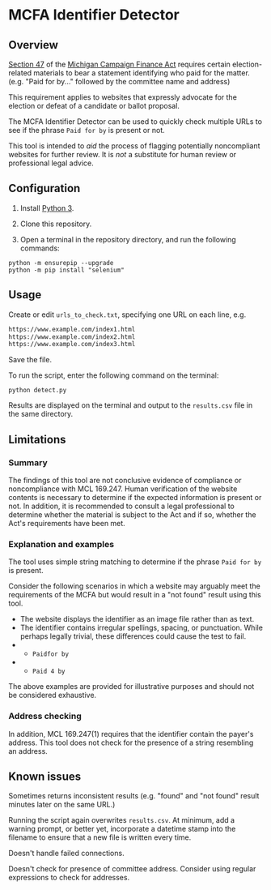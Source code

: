 # MCFA Identifier Detector

## Overview

[Section 47](http://legislature.mi.gov/doc.aspx?mcl-169-247) of the [Michigan Campaign Finance Act](http://legislature.mi.gov/doc.aspx?mcl-Act-388-of-1976) requires certain election-related materials to bear a statement identifying who paid for the matter. (e.g. "Paid for by..." followed by the committee name and address)

This requirement applies to websites that expressly advocate for the election or defeat of a candidate or ballot proposal. 

The MCFA Identifier Detector can be used to quickly check multiple URLs to see if the phrase `Paid for by` is present or not. 

This tool is intended to *aid* the process of flagging potentially noncompliant websites for further review. It is *not* a substitute for human review or professional legal advice. 

## Configuration

1. Install [Python 3](https://www.python.org/downloads/). 

2. Clone this repository. 

3. Open a terminal in the repository directory, and run the following commands: 

```
python -m ensurepip --upgrade
python -m pip install "selenium"
```

## Usage

Create or edit `urls_to_check.txt`, specifying one URL on each line, e.g.

```txt
https://www.example.com/index1.html
https://www.example.com/index2.html
https://www.example.com/index3.html
```

Save the file. 

To run the script, enter the following command on the terminal:

```
python detect.py
```

Results are displayed on the terminal and output to the `results.csv` file in the same directory. 

## Limitations

### Summary

The findings of this tool are not conclusive evidence of compliance or noncompliance with MCL 169.247. Human verification of the website contents is necessary to determine if the expected information is present or not. In addition, it is recommended to consult a legal professional to determine whether the material is subject to the Act and if so, whether the Act's requirements have been met. 

### Explanation and examples

The tool uses simple string matching to determine if the phrase `Paid for by` is present. 

Consider the following scenarios in which a website may arguably meet the requirements of the MCFA but would result in a "not found" result using this tool. 
- The website displays the identifier as an image file rather than as text. 
- The identifier contains irregular spellings, spacing, or punctuation. While perhaps legally trivial, these differences could cause the test to fail. 
- - `Paidfor by`
- - `Paid 4 by`

The above examples are provided for illustrative purposes and should not be considered exhaustive. 

### Address checking

In addition, MCL 169.247(1) requires that the identifier contain the payer's address. This tool does not check for the presence of a string resembling an address. 

## Known issues

Sometimes returns inconsistent results (e.g. "found" and "not found" result minutes later on the same URL.) 

Running the script again overwrites `results.csv`. At minimum, add a warning prompt, or better yet, incorporate a datetime stamp into the filename to ensure that a new file is written every time. 

Doesn't handle failed connections. 

Doesn't check for presence of committee address. Consider using regular expressions to check for addresses. 
